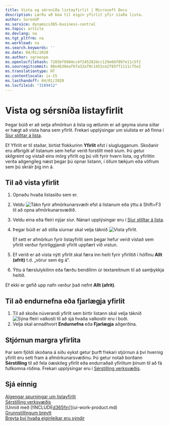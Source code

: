 ```yaml
---
title: Vista og sérsníða listayfirlit | Microsoft Docs
description: Lærðu að búa til eigin yfirlit yfir síaða lista.
author: SorenGP
ms.service: dynamics365-business-central
ms.topic: article
ms.devlang: na
ms.tgt_pltfrm: na
ms.workload: na
ms.search.keywords: ''
ms.date: 04/01/2020
ms.author: sgroespe
ms.openlocfilehash: 7285bf6984cc4f245282dcc129e66f097e11c5f2
ms.sourcegitcommit: 88e4b30eaf6fa32af0c1452ce2f85ff1111c75e2
ms.translationtype: HT
ms.contentlocale: is-IS
ms.lasthandoff: 04/01/2020
ms.locfileid: "3189412"
---
```

# <a name="save-and-personalize-list-views"></a>Vista og sérsníða listayfirlit
Þegar búið er að setja afmörkun á lista og ætlunin er að geyma síuna síðar er hægt að vista hana sem yfirlit. Frekari upplýsingar um síulista er að finna í [Síur stilltar á lista](ui-enter-criteria-filters.md#setting-filters-on-lists).

Ef Yfirlit er til staðar, birtist flokkurinn **Yfirlit** efst í síuglugganum. Skoðanir eru afbrigði af listanum sem hefur verið forstillt með síum. Þú getur skilgreint og vistað eins mörg yfirlit og þú vilt fyrir hvern lista, og yfirlitin verða aðgengileg næst þegar þú opnar listann, í öllum tækjum eða vöfrum sem þú skráir þig inn á.

## <a name="to-save-a-view"></a>Til að vista yfirlit
1. Opnaðu hvaða listasíðu sem er.
2. Veldu ![Tákn fyrir afmörkunarsvæði](media/open-filter-pane-icon.png "Afmörkunarsvæðistákn") efst á listanum eða ýttu á Shift+F3 til að opna afmörkunarsvæðið.
3. Veldu eina eða fleiri nýjar síur. Nánari upplýsingar eru í [Síur stilltar á lista](ui-enter-criteria-filters.md#setting-filters-on-lists).
4. Þegar búið er að stilla síurnar skal velja táknið ![Vista yfirlit](media/save_view_icon.png "Vista yfirlit").

    Ef sett er afmörkun fyrir listayfirlit sem þegar hefur verið vistað sem yfirlit verður fyrirliggjandi yfirlit uppfært við vistun.
5. Ef verið er að vista nýtt yfirlit skal færa inn heiti fyrir yfirlitið í hólfinu **Allt (afrit)** t.d. „vörur sem ég á“.
6. Ýttu á færslulykilinn eða færðu bendilinn úr textareitnum til að samþykkja heitið.

Ef ekki er gefið upp nafn verður það nefnt **Allt (afrit)**.

## <a name="to-rename-or-remove-a-view"></a>Til að endurnefna eða fjarlægja yfirlit
1. Til að skoða núverandi yfirlit sem birtir listann skal velja táknið ![Sýna fleiri valkosti](media/show-more-options-icon.png "Sýna fleiri valkosti") til að sjá hvaða valkostir eru í boði.
2. Velja skal annaðhvort **Endurnefna** eða **Fjarlægja** aðgerðina.

## <a name="managing-many-views"></a>Stjórnun margra yfirlita
Þar sem fjöldi skoðana á síðu eykst getur þurft frekari stjórnun á því hvernig yfirlit eru sett fram á afmörkunarsvæðinu. Þú getur notað borðann **Sérstilling** til að fela óæskileg yfirlit eða endurraðað yfirlitum þínum til að fá fullkomna röðina. Frekari upplýsingar eru í [Sérstilling verksvæðis](ui-personalization-user.md).

## <a name="see-also"></a>Sjá einnig
[Algengar spurningar um listayfirlit](ui-views-faq.md)  
[Sérstilling verksvæðis](ui-personalization-user.md)    
[Unnið með [!INCLUDE[d365fin](includes/d365fin_md.md)]](ui-work-product.md)    
[Grunnstillingum breytt](ui-change-basic-settings.md)  
[Breyta því hvaða eiginleikar eru sýndir](ui-experiences.md)  
